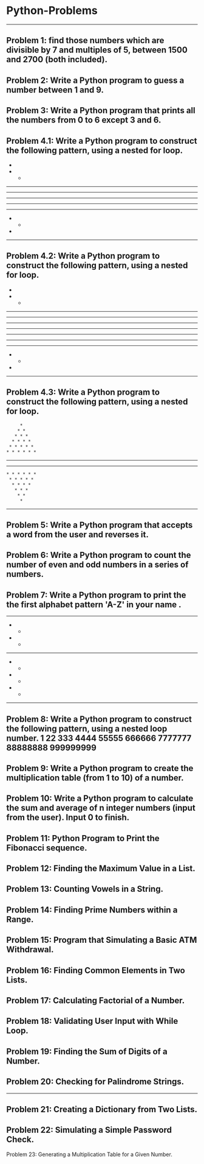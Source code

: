 # Python-Problems
------------------
Problem 1: find those numbers which are divisible by 7 and multiples of 5, between 1500 and 2700 (both included).
-----------------------------------------------------------------------------------------------------------------
Problem 2: Write a Python program to guess a number between 1 and 9.
--------------------------------------------------------------------
Problem 3: Write a Python program that prints all the numbers from 0 to 6 except 3 and 6.
-----------------------------------------------------------------------------------------
Problem 4.1: Write a Python program to construct the following pattern, using a nested for loop.
------------------------------------------------------------------------------------------------

* 
* * 
* * * 
* * * * 
* * * * * 
* * * * 
* * * 
* * 
*

--------------------------------------------------------------------------------------------------
Problem 4.2: Write a Python program to construct the following pattern, using a nested for loop.
------------------------------------------------------------------------------------------------

*  
* *  
* * *  
* * * *  
* * * * *  
* * * * * *  
* * * * *  
* * * *  
* * *  
* *
*

------------------------------------------------------------------------------------------------
Problem 4.3: Write a Python program to construct the following pattern, using a nested for loop.
------------------------------------------------------------------------------------------------
       
         * 
        * * 
       * * * 
      * * * * 
     * * * * * 
    * * * * * * 
   * * * * * * * 
   * * * * * * * 
    * * * * * * 
     * * * * * 
      * * * * 
       * * * 
        * * 
         *
         
---------------------------------------------------------------------------------------------------------------------
Problem 5: Write a Python program that accepts a word from the user and reverses it. 
------------------------------------------------------------------------------------
Problem 6: Write a Python program to count the number of even and odd numbers in a series of numbers.
-----------------------------------------------------------------------------------------------------
Problem 7: Write a Python program to print the the first alphabet pattern 'A-Z' in your name .
------------------------------------------------------------------------------------------------
  ***                                                                   
 *   *                                                                  
 *   *                                                                  
 *****                                                                  
 *   *                                                                  
 *   *                                                                  
 *   *
----------------------------------------------------------------------------------------------
Problem 8: Write a Python program to construct the following pattern, using a nested loop number.
1 22 333 4444 55555 666666 7777777 88888888 999999999
-------------------------------------------------------------------------------------------------
Problem 9: Write a Python program to create the multiplication table (from 1 to 10) of a number.
------------------------------------------------------------------------------------------------
Problem 10: Write a Python program to calculate the sum and average of n integer numbers (input from the user). Input 0 to finish.
----------------------------------------------------------------------------------------------------------------------------------
Problem 11: Python Program to Print the Fibonacci sequence.
-----------------------------------------------------------
Problem 12: Finding the Maximum Value in a List.
------------------------------------------------
Problem 13: Counting Vowels in a String.
----------------------------------------
Problem 14: Finding Prime Numbers within a Range.
-------------------------------------------------
Problem 15: Program that Simulating a Basic ATM Withdrawal.
-----------------------------------------------------------
Problem 16: Finding Common Elements in Two Lists.
-------------------------------------------------
Problem 17: Calculating Factorial of a Number.
----------------------------------------------
Problem 18: Validating User Input with While Loop.
--------------------------------------------------
Problem 19: Finding the Sum of Digits of a Number.
--------------------------------------------------
Problem 20: Checking for Palindrome Strings.
--------------------------------------------
--------------------------------------------
Problem 21: Creating a Dictionary from Two Lists.
-------------------------------------------------
Problem 22: Simulating a Simple Password Check.
-----------------------------------------------
Problem 23: Generating a Multiplication Table for a Given Number.
